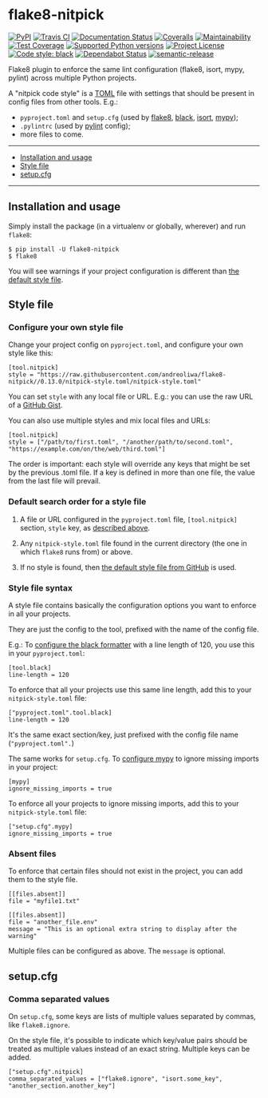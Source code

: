 # flake8-nitpick

[![PyPI](https://img.shields.io/pypi/v/flake8-nitpick.svg)](https://pypi.python.org/pypi/flake8-nitpick)
[![Travis CI](https://travis-ci.com/andreoliwa/flake8-nitpick.svg?branch=master)](https://travis-ci.com/andreoliwa/flake8-nitpick)
[![Documentation Status](https://readthedocs.org/projects/flake8-nitpick/badge/?version=latest)](https://flake8-nitpick.readthedocs.io/en/latest/?badge=latest)
[![Coveralls](https://coveralls.io/repos/github/andreoliwa/flake8-nitpick/badge.svg?branch=master)](https://coveralls.io/github/andreoliwa/flake8-nitpick?branch=master)
[![Maintainability](https://api.codeclimate.com/v1/badges/901b4b62293cf7f2c4bc/maintainability)](https://codeclimate.com/github/andreoliwa/flake8-nitpick/maintainability)
[![Test Coverage](https://api.codeclimate.com/v1/badges/901b4b62293cf7f2c4bc/test_coverage)](https://codeclimate.com/github/andreoliwa/flake8-nitpick/test_coverage)
[![Supported Python versions](https://img.shields.io/pypi/pyversions/flake8-nitpick.svg)](https://pypi.org/project/flake8-nitpick/)
[![Project License](https://img.shields.io/pypi/l/flake8-nitpick.svg)](https://pypi.org/project/flake8-nitpick/)
[![Code style: black](https://img.shields.io/badge/code%20style-black-000000.svg)](https://github.com/ambv/black)
[![Dependabot Status](https://api.dependabot.com/badges/status?host=github&repo=andreoliwa/flake8-nitpick)](https://dependabot.com)
[![semantic-release](https://img.shields.io/badge/%20%20%F0%9F%93%A6%F0%9F%9A%80-semantic--release-e10079.svg)](https://github.com/semantic-release/semantic-release)

Flake8 plugin to enforce the same lint configuration (flake8, isort, mypy, pylint) across multiple Python projects.

A "nitpick code style" is a [TOML](https://github.com/toml-lang/toml) file with settings that should be present in config files from other tools. E.g.:

- `pyproject.toml` and `setup.cfg` (used by [flake8](http://flake8.pycqa.org/), [black](https://black.readthedocs.io/), [isort](https://isort.readthedocs.io/), [mypy](https://mypy.readthedocs.io/));
- `.pylintrc` (used by [pylint](https://pylint.readthedocs.io/) config);
- more files to come.

---

- [Installation and usage](#installation-and-usage)
- [Style file](#style-file)
- [setup.cfg](#setupcfg)

---

## Installation and usage

Simply install the package (in a virtualenv or globally, wherever) and run `flake8`:

    $ pip install -U flake8-nitpick
    $ flake8

You will see warnings if your project configuration is different than [the default style file](https://raw.githubusercontent.com/andreoliwa/flake8-nitpick//0.13.0/nitpick-style.toml/nitpick-style.toml).

## Style file

### Configure your own style file

Change your project config on `pyproject.toml`, and configure your own style like this:

    [tool.nitpick]
    style = "https://raw.githubusercontent.com/andreoliwa/flake8-nitpick//0.13.0/nitpick-style.toml/nitpick-style.toml"

You can set `style` with any local file or URL. E.g.: you can use the raw URL of a [GitHub Gist](https://gist.github.com).

You can also use multiple styles and mix local files and URLs:

    [tool.nitpick]
    style = ["/path/to/first.toml", "/another/path/to/second.toml", "https://example.com/on/the/web/third.toml"]

The order is important: each style will override any keys that might be set by the previous .toml file.
If a key is defined in more than one file, the value from the last file will prevail.

### Default search order for a style file

1. A file or URL configured in the `pyproject.toml` file, `[tool.nitpick]` section, `style` key, as [described above](#configure-your-own-style-file).

2. Any `nitpick-style.toml` file found in the current directory (the one in which `flake8` runs from) or above.

3. If no style is found, then [the default style file from GitHub](https://raw.githubusercontent.com/andreoliwa/flake8-nitpick//0.13.0/nitpick-style.toml/nitpick-style.toml) is used.

### Style file syntax

A style file contains basically the configuration options you want to enforce in all your projects.

They are just the config to the tool, prefixed with the name of the config file.

E.g.: To [configure the black formatter](https://github.com/ambv/black#configuration-format) with a line length of 120, you use this in your `pyproject.toml`:

    [tool.black]
    line-length = 120

To enforce that all your projects use this same line length, add this to your `nitpick-style.toml` file:

    ["pyproject.toml".tool.black]
    line-length = 120

It's the same exact section/key, just prefixed with the config file name (`"pyproject.toml".`)

The same works for `setup.cfg`.
To [configure mypy](https://mypy.readthedocs.io/en/latest/config_file.html#config-file-format) to ignore missing imports in your project:

    [mypy]
    ignore_missing_imports = true

To enforce all your projects to ignore missing imports, add this to your `nitpick-style.toml` file:

    ["setup.cfg".mypy]
    ignore_missing_imports = true

### Absent files

To enforce that certain files should not exist in the project, you can add them to the style file.

    [[files.absent]]
    file = "myfile1.txt"

    [[files.absent]]
    file = "another_file.env"
    message = "This is an optional extra string to display after the warning"

Multiple files can be configured as above.
The `message` is optional.

## setup.cfg

### Comma separated values

On `setup.cfg`, some keys are lists of multiple values separated by commas, like `flake8.ignore`.

On the style file, it's possible to indicate which key/value pairs should be treated as multiple values instead of an exact string.
Multiple keys can be added.

    ["setup.cfg".nitpick]
    comma_separated_values = ["flake8.ignore", "isort.some_key", "another_section.another_key"]
